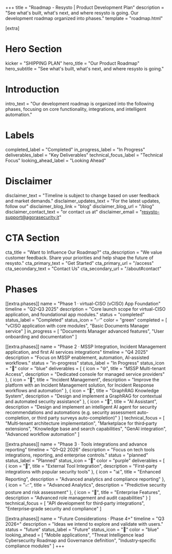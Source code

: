 +++
title = "Roadmap - Resysto | Product Development Plan"
description = "See what's built, what's next, and where resysto is going. Our development roadmap organized into phases."
template = "roadmap.html"

[extra]
# Hero Section
kicker = "SHIPPING PLAN"
hero_title = "Our Product Roadmap"
hero_subtitle = "See what's built, what's next, and where resysto is going."

# Introduction
intro_text = "Our development roadmap is organized into the following phases, focusing on core functionality, integrations, and intelligent automation."

# Labels
completed_label = "Completed"
in_progress_label = "In Progress"
deliverables_label = "Key Deliverables"
technical_focus_label = "Technical Focus"
looking_ahead_label = "Looking Ahead"

# Disclaimer
disclaimer_text = "Timeline is subject to change based on user feedback and market demands."
disclaimer_updates_text = "For the latest updates, follow our"
disclaimer_blog_link = "blog"
disclaimer_blog_url = "/blog"
disclaimer_contact_text = "or contact us at"
disclaimer_email = "resysto-support@agorasecurity.it"

# CTA Section
cta_title = "Want to Influence Our Roadmap?"
cta_description = "We value customer feedback. Share your priorities and help shape the future of resysto."
cta_primary_text = "Get Started"
cta_primary_url = "/access"
cta_secondary_text = "Contact Us"
cta_secondary_url = "/about#contact"

# Phases
[[extra.phases]]
name = "Phase 1 · virtual-CISO (vCISO) App Foundation"
timeline = "Q2–Q3 2025"
description = "Core launch scope for virtual-CISO application, and foundational app modules."
status = "completed"
status_label = "Completed"
status_icon = "✅"
color = "green"
completed = [
    "vCISO application with core modules",
    "Basic Documents Manager service"
]
in_progress = [
    "Documents Manager advanced features",
    "User onboarding and documentation"
]

[[extra.phases]]
name = "Phase 2 · MSSP Integration, Incident Management application, and first AI services integrations"
timeline = "Q4 2025"
description = "Focus on MSSP enablement, automation, AI-assisted workflows."
status = "in-progress"
status_label = "In Progress"
status_icon = "🔄"
color = "blue"
deliverables = [
    { icon = "🌐", title = "MSSP Multi-tenant Access", description = "Dedicated console for managed service providers" },
    { icon = "🚨", title = "Incident Management", description = "Improve the platform with an Incident Management solution, for Incident Response workflows and automation" },
    { icon = "🧠", title = "GraphRAG Knowledge System", description = "Design and implement a GraphRAG for contextual and automated security assistance" },
    { icon = "🤖", title = "AI Assistant", description = "Design and implement an intelligent AI agent for security recommendations and automations (e.g. security assessment auto-completion, or third party surveys auto-completion)" }
]
technical_focus = [
    "Multi‑tenant architecture implementation",
    "Marketplace for third‑party extensions",
    "Knowledge base and search capabilities",
    "GenAI integration",
    "Advanced workflow automation"
]

[[extra.phases]]
name = "Phase 3 · Tools integrations and advance reporting"
timeline = "Q1–Q2 2026"
description = "Focus on tech tools integrations, reporting, and enterprise controls."
status = "planned"
status_label = "Planned"
status_icon = "🎯"
color = "purple"
deliverables = [
    { icon = "🔗", title = "External Tool Integration", description = "First‑party integrations with popular security tools" },
    { icon = "📊", title = "Enhanced Reporting", description = "Advanced analytics and compliance reporting" },
    { icon = "📈", title = "Advanced Analytics", description = "Predictive security posture and risk assessment" },
    { icon = "🔐", title = "Enterprise Features", description = "Advanced role management and audit capabilities" }
]
technical_focus = [
    "API development for third‑party integrations",
    "Enterprise‑grade security and compliance"
]

[[extra.phases]]
name = "Future Considerations · Phase 4+"
timeline = "Q3 2026+"
description = "Ideas we intend to explore and validate with users."
status = "future"
status_label = "Future"
status_icon = "👀"
color = "blue"
looking_ahead = [
    "Mobile applications",
    "Threat Intelligence lead Cybersecurity Roadmap and Governance definition",
    "Industry‑specific compliance modules"
]
+++
